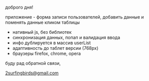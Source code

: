 доброго дня!

приложение - форма записи пользователей, добавить данные и поменять данные кликом таблицы

- нативный js, без библиотек
- синхронизация данных, попап и валидация ввода
- инфо дублируется в массив userList
- адаптивность до таблет версии (768px)
- браузеры firefox, chrome, opera

буду рад обратной связи,

2surfingbirds@gmail.com
